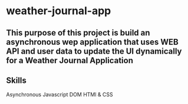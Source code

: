 # weather-journal-app

## This purpose of this project is build an asynchronous wep application that uses WEB API and user data to update the UI dynamically for a Weather Journal Application


## Skills
Asynchronous Javascript
DOM
HTMl & CSS